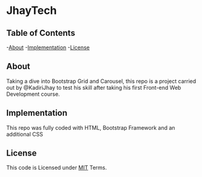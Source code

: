 # JhayTech

## Table of Contents
-[About](##About)
-[Implementation](##Implementation)
-[License](##License)

## About
Taking a dive into Bootstrap Grid and Carousel, this repo is a project carried out by @KadiriJhay to test his skill after taking his first Front-end Web Development course.

## Implementation
This repo was fully coded with HTML, Bootstrap Framework and an additional CSS

## License
This code is Licensed under [MIT](LICENSE) Terms.